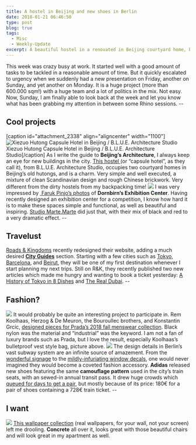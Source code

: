 ```yaml
---
title: A hostel in Beijing and new shoes in Berlin
date: 2018-01-21 06:46:50
type: post
blog: true
tags:
  - Misc
  - Weekly-Update
excerpt: A beautiful hostel in a renovated in Beijing courtyard home, beautiful photos of an exhibition center in Austria, and new Adidas's shoes making the headlines in Berlin.
---
```


This week was crazy busy at work. It started well with a good amount of tasks to be tackled in a reasonable amount of time. But it quickly escalated to urgency when we suddenly had a new presentation on Friday, another on Sunday, and yet another on Monday. It is a huge project (more than 600.000 sqm!) with a huge team and a lot of politics in the mix. Not easy. Now, Sunday, I am finally able to look back at the week and let you know what has been grabbing my attention in between some Rhino sessions. --

## Cool projects

\[caption id="attachment_2338" align="aligncenter" width="1100"\]![Xiezuo Hutong Capsule Hotel in Beijing / B.L.U.E. Architecture Studio](https://theforeignarchitect.com/wp-content/uploads/2018/01/batch___DSC5322-1100x912.jpg) Xiezuo Hutong Capsule Hotel in Beijing / B.L.U.E. Architecture Studio\[/caption\] As I write the guide to **Beijing’s Architecture**, I always keep an eye for new buildings in the city. [This hostel ](https://www.archdaily.com/886515/xiezuo-hutong-capsule-hotel-in-beijing-blue-architecture-studio)(or “capsule hotel”, as they call it), from B.L.U.E. Architecture Studio, occupies two courtyard homes in Beijing’s old hutongs, and is a charm. Very simple and well executed, a mixture of clean Scandinavian design and rough Chinese brickwork. Very different from the dirty hostels from my backpacking time! ![](https://theforeignarchitect.com/wp-content/uploads/2018/01/zumtobel-lighting-sustainable-austria-promotions_dezeen_2364_col_6.jpg) I was very impressed by [ Faruk Pinjo’s photos](https://www.dezeen.com/2018/01/17/promotion-zumtobel-led-lighting-messe-dornbirn-exhibition-centre-marte-marte-architects/) of **Dornbirn’s Exhibition Center**. Having recently designed an exhibition center for a competition, I know how hard it is to make these spaces simple and functional, as well as beautiful and inspiring. [Studio Marte.Marte](http://www.marte-marte.com/) did just that, with their mix of black and red to a very dramatic effect. --

## Travelust

[Roads & Kingdoms](http://roadsandkingdoms.com) recently redesigned their website, adding a much desired [**City Guides**](http://roadsandkingdoms.com/travel-guides/) section. Starting with a few cities such as [Tokyo](http://roadsandkingdoms.com/travel-guide/tokyo/), [Barcelona](http://roadsandkingdoms.com/travel-guide/barcelona/), and [Beirut](http://roadsandkingdoms.com/travel-guide/beirut/), they will be one of my first destination whenever I start planning my next trips. Still on R&K, they recently published two new articles which made me hungry and wanting to book a ticket yesterday: [A History of Tokyo in 8 Dishes](http://roadsandkingdoms.com/2018/a-history-of-tokyo-in-8-dishes/) and [The Real Dubai](http://roadsandkingdoms.com/2018/the-real-dubai/). --

## Fashion?

![](https://theforeignarchitect.com/wp-content/uploads/2018/01/original.jpg) It would probably be quite an interesting project to participate in. Rem Koolhaas, Herzog & De Meuron, the Bouroullec brothers, and Konstantin Grcic, [designed pieces for Prada’s 2018 fall menswear collection](https://archpaper.com/2018/01/koolhaas-herzog-meuron-industrial-pradas/). Black nylon was the material and “industrial” was the keyword. I am not a fan of luxury brands such as Prada, but I love the result, especially Koolhaas’s bulletproof vest style bag, picture above. ![](https://theforeignarchitect.com/wp-content/uploads/2018/01/adidas-trainers-bvg-collaboration-eqt-support-93-berlin-fashion-_dezeen_hero1-852x479.jpg) The design details in Berlin’s vast subway system are an infinite source of amazement. From the [wonderful signage](http://endbahnhof.tumblr.com/) to the [mildly-infuriating window decals](https://withberlinlove.com/2016/01/13/berlin-u-bahn-windows-wonky-brandenburg-gate-graphics/), one would never imagined they would become a coveted fashion accessory. **Adidas** released new shoes featuring the same **camouflage pattern** used in the city’s train seats, with an sewed-in annual transit pass. It drew huge crowds which [queued for days to get a pair](https://www.thelocal.de/20180116/hundreds-of-berliners-line-up-for-shoe-with-annual-transit-ticket-sewn-into-it), but mostly because of its price: 180€ for a pair of shoes containing a 728€ train ticket. --

## I want

![](https://theforeignarchitect.com/wp-content/uploads/2018/01/Brutalist-Welbeck-Street-WEBSITE-CHAIR-820x532.jpg) [This wallpaper collection](https://www.dezeen.com/2018/01/12/brutalist-architecture-concrete-wallpaper-murals-design/) (real wallpapers, for your wall, not your screen) left me drooling. **Concrete** all over it, looks great with those beautiful chairs and will look great in my apartment as well.
